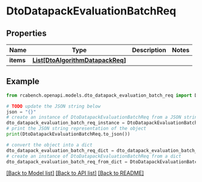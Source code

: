 # DtoDatapackEvaluationBatchReq


## Properties

Name | Type | Description | Notes
------------ | ------------- | ------------- | -------------
**items** | [**List[DtoAlgorithmDatapackReq]**](DtoAlgorithmDatapackReq.md) |  | 

## Example

```python
from rcabench.openapi.models.dto_datapack_evaluation_batch_req import DtoDatapackEvaluationBatchReq

# TODO update the JSON string below
json = "{}"
# create an instance of DtoDatapackEvaluationBatchReq from a JSON string
dto_datapack_evaluation_batch_req_instance = DtoDatapackEvaluationBatchReq.from_json(json)
# print the JSON string representation of the object
print(DtoDatapackEvaluationBatchReq.to_json())

# convert the object into a dict
dto_datapack_evaluation_batch_req_dict = dto_datapack_evaluation_batch_req_instance.to_dict()
# create an instance of DtoDatapackEvaluationBatchReq from a dict
dto_datapack_evaluation_batch_req_from_dict = DtoDatapackEvaluationBatchReq.from_dict(dto_datapack_evaluation_batch_req_dict)
```
[[Back to Model list]](../README.md#documentation-for-models) [[Back to API list]](../README.md#documentation-for-api-endpoints) [[Back to README]](../README.md)


